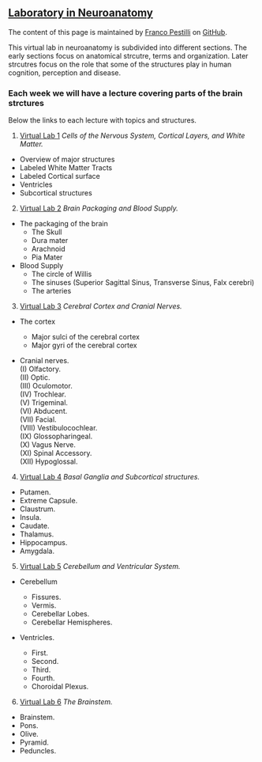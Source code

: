 ## [Laboratory in Neuroanatomy](https://francopestilli.github.io/neuroanat-class/)

The content of this page is maintained by [Franco Pestilli](https://liberalarts.utexas.edu/psychology/faculty/fp4834) on [GitHub](https://github.com/francopestilli/neuroanat-class/edit/main/README.md).

This virtual lab in neuroanatomy is subdivided into different sections. The early sections focus on anatomical strcutre, terms and organization. Later strcutres focus on the role that some of the structures play in human cognition, perception and disease.

### Each week we will have a lecture covering parts of the brain strctures

Below the links to each lecture with topics and structures.

1. [Virtual Lab 1](Lab_1.md)
*Cells of the Nervous System, Cortical Layers, and White Matter.*
- Overview of major structures
- Labeled White Matter Tracts
- Labeled Cortical surface
- Ventricles
- Subcortical structures

2. [Virtual Lab 2](Lab_2.md)
*Brain Packaging and Blood Supply.*
- The packaging of the brain
  - The Skull 
  - Dura mater
  - Arachnoid
  - Pia Mater
- Blood Supply
  - The circle of Willis
  - The sinuses (Superior Sagittal Sinus, Transverse Sinus, Falx cerebri)
  - The arteries

3. [Virtual Lab 3](Lab_3.md)
*Cerebral Cortex and Cranial Nerves.*
- The cortex
  - Major sulci of the cerebral cortex
  - Major gyri of the cerebral cortex
  
- Cranial nerves.  
  (I) Olfactory.  
  (II) Optic.  
  (III) Oculomotor.  
  (IV) Trochlear.  
  (V) Trigeminal.  
  (VI) Abducent.  
  (VII) Facial.  
  (VIII) Vestibulocochlear.  
  (IX) Glossopharingeal.  
  (X) Vagus Nerve.  
  (XI) Spinal Accessory.  
  (XII) Hypoglossal.  

4. [Virtual Lab 4](Lab_4.md)
*Basal Ganglia and Subcortical structures.*

- Putamen.
- Extreme Capsule.
- Claustrum.
- Insula.
- Caudate.
- Thalamus.
- Hippocampus.
- Amygdala.

5. [Virtual Lab 5](Lab_5.md)
*Cerebellum and Ventricular System.*

- Cerebellum
  - Fissures.
  - Vermis.
  - Cerebellar Lobes.
  - Cerebellar Hemispheres.
  
- Ventricles.
  - First. 
  - Second. 
  - Third.
  - Fourth. 
  - Choroidal Plexus.

6. [Virtual Lab 6](Lab_6.md)
*The Brainstem.*

- Brainstem. 
- Pons.
- Olive.
- Pyramid.
- Peduncles.




